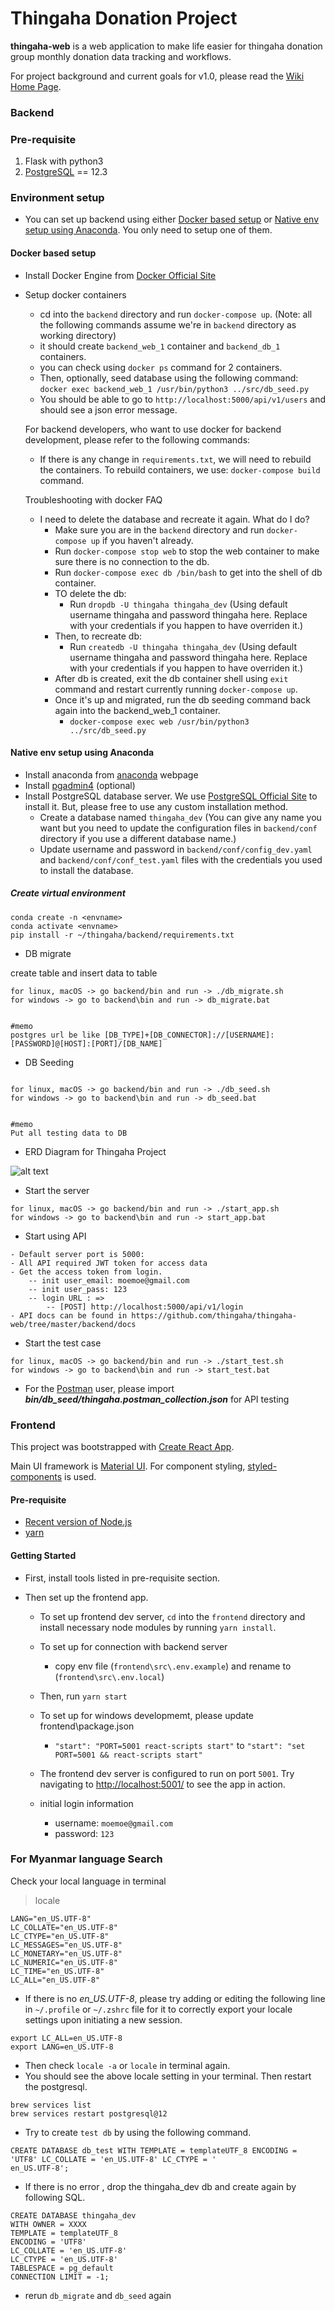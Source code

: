 # Thingaha Donation Project

**thingaha-web** is a web application to make life easier for thingaha donation group monthly donation data tracking and workflows.

For project background and current goals for v1.0, please read the [Wiki Home Page](https://github.com/thingaha/thingaha-web/wiki).

### Backend

### Pre-requisite

1. Flask with python3
2. [PostgreSQL](https://www.postgresql.org/download/) == 12.3

### Environment setup
  - You can set up backend using either [Docker based setup](#docker-based-setup) or [Native env setup using Anaconda](#native-env-setup-using-anaconda). You only need to setup one of them.

#### Docker based setup

- Install Docker Engine from [Docker Official Site](https://docs.docker.com/engine/install/)
- Setup docker containers

  - cd into the `backend` directory and run `docker-compose up`. (Note: all the following commands assume we're in `backend` directory as working directory)
  - it should create `backend_web_1` container and `backend_db_1` containers.
  - you can check using `docker ps` command for 2 containers.
  - Then, optionally, seed database using the following command:
    `docker exec backend_web_1 /usr/bin/python3 ../src/db_seed.py`
  - You should be able to go to `http://localhost:5000/api/v1/users` and should see a json error message.

  For backend developers, who want to use docker for backend development, please refer to the following commands:

  - If there is any change in `requirements.txt`, we will need to rebuild the containers. To rebuild containers, we use:
    `docker-compose build` command.

  Troubleshooting with docker FAQ

  - I need to delete the database and recreate it again. What do I do?
    - Make sure you are in the `backend` directory and run `docker-compose up` if you haven't already.
    - Run `docker-compose stop web` to stop the web container to make sure there is no connection to the db.
    - Run `docker-compose exec db /bin/bash` to get into the shell of db container.
    - TO delete the db:
      - Run `dropdb -U thingaha thingaha_dev` (Using default username thingaha and password thingaha here. Replace with your credentials if you happen to have overriden it.)
    - Then, to recreate db:
      - Run `createdb -U thingaha thingaha_dev` (Using default username thingaha and password thingaha here. Replace with your credentials if you happen to have overriden it.)
    - After db is created, exit the db container shell using `exit` command and restart currently running `docker-compose up`.
    - Once it's up and migrated, run the db seeding command back again into the backend_web_1 container.
      - `docker-compose exec web /usr/bin/python3 ../src/db_seed.py`

#### Native env setup using Anaconda

- Install anaconda from [anaconda](https://docs.anaconda.com/anaconda/install/) webpage
- Install [pgadmin4](https://www.pgadmin.org/download/) (optional)
- Install PostgreSQL database server. We use [PostgreSQL Official Site](https://www.postgresql.org/download/) to install it. But, please free to use any custom installation method.
  - Create a database named `thingaha_dev` (You can give any name you want but you need to update the configuration files in `backend/conf` directory if you use a different database name.)
  - Update username and password in `backend/conf/config_dev.yaml` and `backend/conf/conf_test.yaml` files with the credentials you used to install the database.

##### Create virtual environment

```shell script
conda create -n <envname>
conda activate <envname>
pip install -r ~/thingaha/backend/requirements.txt
```

- DB migrate

create table and insert data to table

```shell script
for linux, macOS -> go backend/bin and run -> ./db_migrate.sh
for windows -> go to backend\bin and run -> db_migrate.bat


#memo
postgres url be like [DB_TYPE]+[DB_CONNECTOR]://[USERNAME]:[PASSWORD]@[HOST]:[PORT]/[DB_NAME]
```

- DB Seeding

```shell script

for linux, macOS -> go backend/bin and run -> ./db_seed.sh
for windows -> go to backend\bin and run -> db_seed.bat


#memo
Put all testing data to DB
```

- ERD Diagram for Thingaha Project

![alt text](https://thingaha.drawerd.com/projects/602/render_svg?share_key=81bba674955bdb98666dc6a685de3f)

- Start the server

```shell script
for linux, macOS -> go backend/bin and run -> ./start_app.sh
for windows -> go to backend\bin and run -> start_app.bat
```

- Start using API

```
- Default server port is 5000:
- All API required JWT token for access data
- Get the access token from login.
    -- init user_email: moemoe@gmail.com
    -- init user_pass: 123
    -- login URL : =>
        -- [POST] http://localhost:5000/api/v1/login
- API docs can be found in https://github.com/thingaha/thingaha-web/tree/master/backend/docs
```

- Start the test case

```shell script
for linux, macOS -> go backend/bin and run -> ./start_test.sh
for windows -> go to backend\bin and run -> start_test.bat
```

- For the [Postman](https://www.postman.com/) user,
  please import **_bin/db_seed/thingaha.postman_collection.json_** for API testing

### Frontend

This project was bootstrapped with [Create React App](https://github.com/facebook/create-react-app).

Main UI framework is [Material UI](https://material-ui.com/). For component styling, [styled-components](https://styled-components.com/) is used.

#### Pre-requisite

- [Recent version of Node.js](https://nodejs.org)
- [yarn](https://yarnpkg.com/)

#### Getting Started

- First, install tools listed in pre-requisite section.
- Then set up the frontend app.

  - To set up frontend dev server, `cd` into the `frontend` directory and install necessary node modules by running `yarn install`.
  - To set up for connection with backend server
    - copy env file (`frontend\src\.env.example`) and rename to (`frontend\src\.env.local`)
  - Then, run `yarn start`
  - To set up for windows developmemt, please update frontend\package.json
    - `"start": "PORT=5001 react-scripts start"` to `"start": "set PORT=5001 && react-scripts start"`
  - The frontend dev server is configured to run on port `5001`. Try navigating to [http://localhost:5001/](http://localhost:5001/) to see the app in action.

  - initial login information
    - username: `moemoe@gmail.com`
    - password: `123`

### For Myanmar language Search 

Check your local language in terminal
> locale 

```
LANG="en_US.UTF-8"
LC_COLLATE="en_US.UTF-8"
LC_CTYPE="en_US.UTF-8"
LC_MESSAGES="en_US.UTF-8"
LC_MONETARY="en_US.UTF-8"
LC_NUMERIC="en_US.UTF-8"
LC_TIME="en_US.UTF-8"
LC_ALL="en_US.UTF-8"
```

- If there is no _en_US.UTF-8_, please try adding or editing the following line in  `~/.profile` or `~/.zshrc` file for it to correctly export your
locale settings upon initiating a new session.

```
export LC_ALL=en_US.UTF-8  
export LANG=en_US.UTF-8
```

- Then check `locale -a` or `locale` in terminal again. 
- You should see the above locale setting in your terminal. Then restart the postgresql.

```
brew services list 
brew services restart postgresql@12
```

- Try to create `test db` by using the following command.

```
CREATE DATABASE db_test WITH TEMPLATE = templateUTF_8 ENCODING = 'UTF8' LC_COLLATE = 'en_US.UTF-8' LC_CTYPE = '
en_US.UTF-8';
```

- If there is no error , drop the thingaha_dev db and create again by following SQL.

```
CREATE DATABASE thingaha_dev 
WITH OWNER = XXXX 
TEMPLATE = templateUTF_8 
ENCODING = 'UTF8' 
LC_COLLATE = 'en_US.UTF-8'
LC_CTYPE = 'en_US.UTF-8' 
TABLESPACE = pg_default 
CONNECTION LIMIT = -1;
```
- rerun `db_migrate` and `db_seed` again
